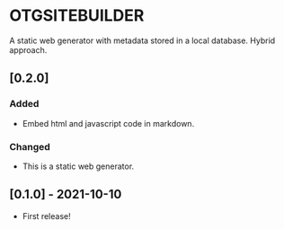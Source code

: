 # OTGSITEBUILDER

A static web generator with metadata stored in a local database.
Hybrid approach.

## [0.2.0]

### Added

* Embed html and javascript code in markdown.

### Changed

* This is a static web generator.

## [0.1.0] - 2021-10-10

* First release!
